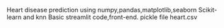 Heart disease prediction using numpy,pandas,matplotlib,seaborn
Scikit-learn and knn
Basic streamlit code,front-end.
pickle file 
heart.csv
